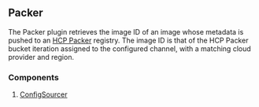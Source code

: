 ## Packer

The Packer plugin retrieves the image ID of an image whose metadata is pushed
to an [HCP Packer](https://cloud.hashicorp.com/products/packer) registry. The
image ID is that of the HCP Packer bucket iteration assigned to the configured
channel, with a matching cloud provider and region.

### Components

1. [ConfigSourcer](/waypoint/integrations/hashicorp/packer/latest/components/config-sourcer)
